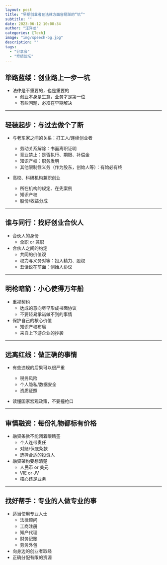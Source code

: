 ```yaml
---
layout: post
title: "早期创业者在法律方面容易踩的“坑”"
subtitle: ""
date: 2023-06-12 10:00:34
author: "汪洋龙"
categories: [Tech]
image: "img/speech-bg.jpg"
description: ""
tags:
  - "分享会"
  - "奇绩创坛"
---
```


## 筚路蓝缕：创业路上一步一坑

- 法律是不重要的，也是重要的
  - 创业本身是生意，业务才是第一位
  - 有些问题，必须在早期解决

---

## 轻装起步：与过去做个了断

- 与老东家之间的关系：打工人/连续创业者

  - 劳动关系解除：书面离职证明
  - 竞业禁止：是否执行、期限、补偿金
  - 知识产权：职务发明
  - 其他限制性义务（作为股东，创始人等）：有始必有终

- 高校、科研机构兼职创业
  - 所在机构的规定、在先案例
  - 知识产权
  - 股份/收益分成

---

## 谁与同行：找好创业合伙人

- 合伙人的身份
  - 全职 or 兼职
- 合伙人之间的约定
  - 共同的价值观
  - 权力与义务对等：投入精力、股权
  - 丑话说在前面：创始人协议

---

## 明枪暗箭：小心使得万年船

- 重视契约
  - 达成的意向尽早形成书面协议
  - 不要轻易承诺做不到的事情
- 保护自己的核心价值
  - 知识产权布局
  - 来自上下游企业的抄袭

---

## 远离红线：做正确的事情

- 有些违规的后果可以很严重

  - 税务风险
  - 个人隐私/数据安全
  - 资质证照

- 读懂国家宏观政策，不要撞枪口

---

## 审慎融资：每份礼物都标有价格

- 融资条款不能闭着眼睛签
  - 个人连带责任
  - 对赌/保底条款
  - 选择合适的投资人
- 融资架构要想清楚
  - 人民币 or 美元
  - VIE or JV
  - 核心还是业务

---

## 找好帮手：专业的人做专业的事

- 适当使用专业人士
  - 法律顾问
  - 工商注册
  - 知产代理
  - 财务记账
  - 劳务外包
- 向身边的创业者取经
- 正确分配有限的资源
